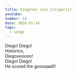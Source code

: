 ```yaml
---
title: Diegoles (Los Caligaris)
youtube:
number: 14
date: 2020-01-14
tags:
  - songs
---
```


Diego! Diego! <br>
Historico, <br>
Diegooooooo! <br>
Diego! Diego! <br>
He scored the goooaaalll!<br>
